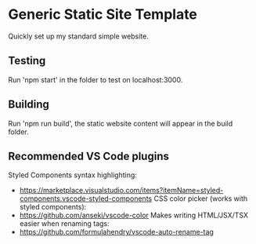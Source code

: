 # Generic Static Site Template
Quickly set up my standard simple website.


## Testing
Run 'npm start' in the folder to test on localhost:3000.

## Building
Run 'npm run build', the static website content will appear in the build folder.

## Recommended VS Code plugins
Styled Components syntax highlighting:
- https://marketplace.visualstudio.com/items?itemName=styled-components.vscode-styled-components
CSS color picker (works with styled components):
- https://github.com/anseki/vscode-color
Makes writing HTML/JSX/TSX easier when renaming tags:
- https://github.com/formulahendry/vscode-auto-rename-tag
